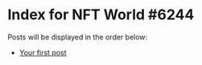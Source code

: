 # Index for NFT World #6244
Posts will be displayed in the order below:

- [Your first post](./001-first.md)

